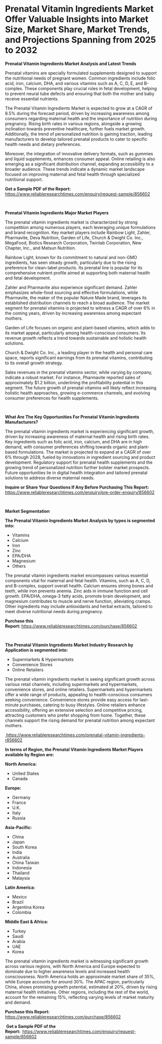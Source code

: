 <p><h1>Prenatal Vitamin Ingredients Market Offer Valuable Insights into Market Size, Market Share, Market Trends, and Projections Spanning from 2025 to 2032</h1></p><p><strong>Prenatal Vitamin Ingredients Market Analysis and Latest Trends</strong></p>
<p><p>Prenatal vitamins are specially formulated supplements designed to support the nutritional needs of pregnant women. Common ingredients include folic acid, iron, calcium, DHA, and various vitamins such as A, C, D, E, and B-complex. These components play crucial roles in fetal development, helping to prevent neural tube defects and ensuring that both the mother and baby receive essential nutrients.</p><p>The Prenatal Vitamin Ingredients Market is expected to grow at a CAGR of 8.5% during the forecast period, driven by increasing awareness among consumers regarding maternal health and the importance of nutrition during pregnancy. Rising birth rates in various regions, alongside a growing inclination towards preventive healthcare, further fuels market growth. Additionally, the trend of personalized nutrition is gaining traction, leading manufacturers to develop tailored prenatal products to cater to specific health needs and dietary preferences.</p><p>Moreover, the integration of innovative delivery formats, such as gummies and liquid supplements, enhances consumer appeal. Online retailing is also emerging as a significant distribution channel, expanding accessibility to a broader audience. These trends indicate a dynamic market landscape focused on improving maternal and fetal health through specialized nutritional support.</p></p>
<p><strong>Get a Sample PDF of the Report:&nbsp;</strong> <a href="https://www.reliableresearchtimes.com/enquiry/request-sample/856602?utm_campaign=3113&utm_medium=2&utm_source=Github&utm_content=ia&utm_term=19042025&utm_id=prenatal-vitamin-ingredients">https://www.reliableresearchtimes.com/enquiry/request-sample/856602</a></p>
<p>&nbsp;</p>
<p><strong>Prenatal Vitamin Ingredients Major Market Players</strong></p>
<p><p>The prenatal vitamin ingredients market is characterized by strong competition among numerous players, each leveraging unique formulations and brand recognition. Key market players include Rainbow Light, Zahler, Pharmavite, Deva Nutrition, Garden of Life, Church & Dwight Co. Inc., MegaFood, Biotics Research Corporation, Twinlab Corporation, New Chapter, Inc., and Matsun Nutrition.</p><p>Rainbow Light, known for its commitment to natural and non-GMO ingredients, has seen steady growth, particularly due to the rising preference for clean-label products. Its prenatal line is popular for its comprehensive nutrient profile aimed at supporting both maternal health and fetal development.</p><p>Zahler and Pharmavite also experience significant demand. Zahler emphasizes whole-food sourcing and effective formulations, while Pharmavite, the maker of the popular Nature Made brand, leverages its established distribution channels to reach a broad audience. The market segment for prenatal vitamins is projected to witness a CAGR of over 6% in the coming years, driven by increasing awareness among expectant mothers.</p><p>Garden of Life focuses on organic and plant-based vitamins, which adds to its market appeal, particularly among health-conscious consumers. Its revenue growth reflects a trend towards sustainable and holistic health solutions.</p><p>Church & Dwight Co. Inc., a leading player in the health and personal care space, reports significant earnings from its prenatal vitamins, contributing to its overall growth strategy.</p><p>Sales revenues in the prenatal vitamins sector, while varying by company, indicate a robust market. For instance, Pharmavite reported sales of approximately $1.2 billion, underlining the profitability potential in this segment. The future growth of prenatal vitamins will likely reflect increasing holistic health approaches, growing e-commerce channels, and evolving consumer preferences for health supplements.</p></p>
<p>&nbsp;</p>
<p><strong>What Are The Key Opportunities For Prenatal Vitamin Ingredients Manufacturers?</strong></p>
<p><p>The prenatal vitamin ingredients market is experiencing significant growth, driven by increasing awareness of maternal health and rising birth rates. Key ingredients such as folic acid, iron, calcium, and DHA are in high demand, with consumer preferences shifting towards organic and plant-based formulations. The market is projected to expand at a CAGR of over 6% through 2028, fueled by innovations in ingredient sourcing and product development. Regulatory support for prenatal health supplements and the growing trend of personalized nutrition further bolster market prospects. Future opportunities lie in digital health integration and tailored prenatal solutions to address diverse maternal needs.</p></p>
<p><strong>Inquire or Share Your Questions If Any Before Purchasing This Report:</strong> <a href="https://www.reliableresearchtimes.com/enquiry/pre-order-enquiry/856602?utm_campaign=3113&utm_medium=2&utm_source=Github&utm_content=ia&utm_term=19042025&utm_id=prenatal-vitamin-ingredients">https://www.reliableresearchtimes.com/enquiry/pre-order-enquiry/856602</a></p>
<p>&nbsp;</p>
<p><strong>Market Segmentation</strong></p>
<p><strong>The Prenatal Vitamin Ingredients Market Analysis by types is segmented into:</strong></p>
<p><ul><li>Vitamins</li><li>Calcium</li><li>Iron</li><li>Zinc</li><li>EPA/DHA</li><li>Magnesium</li><li>Others</li></ul></p>
<p><p>The prenatal vitamin ingredients market encompasses various essential components vital for maternal and fetal health. Vitamins, such as A, C, D, and B-complex, support overall health. Calcium ensures strong bones and teeth, while iron prevents anemia. Zinc aids in immune function and cell growth. EPA/DHA, omega-3 fatty acids, promote brain development, and magnesium contributes to muscle and nerve function, alleviating cramps. Other ingredients may include antioxidants and herbal extracts, tailored to meet diverse nutritional needs during pregnancy.</p></p>
<p><strong>Purchase this Report:&nbsp;</strong><a href="https://www.reliableresearchtimes.com/purchase/856602?utm_campaign=3113&utm_medium=2&utm_source=Github&utm_content=ia&utm_term=19042025&utm_id=prenatal-vitamin-ingredients">https://www.reliableresearchtimes.com/purchase/856602</a></p>
<p>&nbsp;</p>
<p><strong>The Prenatal Vitamin Ingredients Market Industry Research by Application is segmented into:</strong></p>
<p><ul><li>Supermarkets & Hypermarkets</li><li>Convenience Stores</li><li>Online Retailers</li></ul></p>
<p><p>The prenatal vitamin ingredients market is seeing significant growth across various retail channels, including supermarkets and hypermarkets, convenience stores, and online retailers. Supermarkets and hypermarkets offer a wide range of products, appealing to health-conscious consumers seeking convenience. Convenience stores provide easy access for last-minute purchases, catering to busy lifestyles. Online retailers enhance accessibility, offering an extensive selection and competitive pricing, attracting customers who prefer shopping from home. Together, these channels support the rising demand for prenatal nutrition among expectant mothers.</p></p>
<p><a href="https://www.reliableresearchtimes.com/prenatal-vitamin-ingredients-r856602?utm_campaign=3113&utm_medium=2&utm_source=Github&utm_content=ia&utm_term=19042025&utm_id=prenatal-vitamin-ingredients">&nbsp;https://www.reliableresearchtimes.com/prenatal-vitamin-ingredients-r856602</a></p>
<p><strong>In terms of Region, the Prenatal Vitamin Ingredients Market Players available by Region are:</strong></p>
<p>
    <p> <strong> North America: </strong>
        <ul>
            <li>United States</li>
            <li>Canada</li>
        </ul>
        </p> 
    <p> <strong> Europe: </strong>
        <ul>
            <li>Germany</li>
            <li>France</li>
            <li>U.K.</li>
            <li>Italy</li>
            <li>Russia</li>
        </ul>
        </p> 
    <p> <strong> Asia-Pacific: </strong>
        <ul>
            <li>China</li>
            <li>Japan</li>
            <li>South Korea</li>
            <li>India</li>
            <li>Australia</li>
            <li>China Taiwan</li>
            <li>Indonesia</li>
            <li>Thailand</li>
            <li>Malaysia</li>
        </ul>
        </p> 
    <p> <strong> Latin America: </strong>
        <ul>
            <li>Mexico</li>
            <li>Brazil</li>
            <li>Argentina Korea</li>
            <li>Colombia</li>
        </ul>
        </p> 
    <p> <strong> Middle East & Africa: </strong>
        <ul>
            <li>Turkey</li>
            <li>Saudi</li>
            <li>Arabia</li>
            <li>UAE</li>
            <li>Korea</li>
        </ul>
    </p>
    </p>
<p><p>The prenatal vitamin ingredients market is witnessing significant growth across various regions, with North America and Europe expected to dominate due to higher awareness levels and increased health consciousness. North America holds an approximate market share of 35%, while Europe accounts for around 30%. The APAC region, particularly China, shows promising growth potential, estimated at 20%, driven by rising maternal health initiatives. Other regions, including the rest of the world, account for the remaining 15%, reflecting varying levels of market maturity and demand.</p></p>
<p><strong>Purchase this Report: </strong><a href="https://www.reliableresearchtimes.com/purchase/856602?utm_campaign=3113&utm_medium=2&utm_source=Github&utm_content=ia&utm_term=19042025&utm_id=prenatal-vitamin-ingredients">https://www.reliableresearchtimes.com/purchase/856602</a></p>
<p>&nbsp;<strong>Get a Sample PDF of the Report:&nbsp;&nbsp;</strong><a href="https://www.reliableresearchtimes.com/enquiry/request-sample/856602?utm_campaign=3113&utm_medium=2&utm_source=Github&utm_content=ia&utm_term=19042025&utm_id=prenatal-vitamin-ingredients">https://www.reliableresearchtimes.com/enquiry/request-sample/856602</a></p>
<p><strong></strong></p>
<p><p></p><p></p><p></p></p>